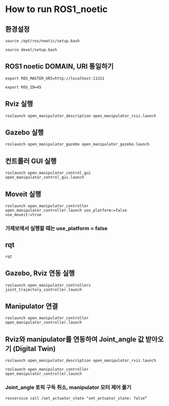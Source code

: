 # How to run ROS1_noetic 

## 환경설정
<pre><code>source /opt/ros/noetic/setup.bash</code></pre>

<pre><code>source devel/setup.bash</code></pre>


## ROS1 noetic DOMAIN, URI 통일하기
<pre><code>export ROS_MASTER_URI=http://localhost:11311</code></pre>
<pre><code>export ROS_ID=45</code></pre>

## Rviz 실행
<pre><code>roslaunch open_manipulator_description open_manipulator_rviz.launch</code></pre>

## Gazebo 실행
<pre><code>roslaunch open_manipulator_gazebo open_manipulator_gazebo.launch</code></pre>

## 컨트롤러 GUI 실행
<pre><code>roslaunch open_manipulator_control_gui open_manipulator_control_gui.launch</code></pre>

## Moveit 실행
<pre><code>roslaunch open_manipulator_controller open_manipulator_controller.launch use_platform:=false use_moveit:=true</code></pre>
### 가제보에서 실행할 때는 use_platform = false

## rqt
<pre><code>rqt</code></pre>

## Gazebo, Rviz 연동 실행
<pre><code>roslaunch open_manipulator_controllers joint_trajectory_controller.launch</code></pre>

## Manipulator 연결
<pre><code>roslaunch open_manipulator_controller open_manipulator_controller.launch</code></pre>

## Rviz와 manipulator를 연동하여 Joint_angle 값 받아오기 (Digital Twin)
<pre><code>roslaunch open_manipulator_description open_manipulator_rviz.launch</code></pre>
<pre><code>roslaunch open_manipulator_controller open_manipulator_controller.launch</code></pre>

### Joint_angle 토픽 구독 취소, manipulator 모터 제어 풀기
<pre><code>rosservice call /set_actuator_state "set_actuator_state: false”</code></pre>


